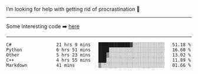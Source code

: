 I’m looking for help with getting rid of procrastination 🤔

-----

Some interesting code :arrow_right: [here](https://github.com/zhen8838/playground)

-----

<!--START_SECTION:waka-->

```text
C#                 21 hrs 9 mins   ████████████▓░░░░░░░░░░░░   51.18 %
Python             6 hrs 51 mins   ████░░░░░░░░░░░░░░░░░░░░░   16.60 %
Other              5 hrs 23 mins   ███▒░░░░░░░░░░░░░░░░░░░░░   13.02 %
C++                4 hrs 55 mins   ███░░░░░░░░░░░░░░░░░░░░░░   11.89 %
Markdown           41 mins         ▒░░░░░░░░░░░░░░░░░░░░░░░░   01.66 %
```

<!--END_SECTION:waka-->

<!--
**zhen8838/zhen8838** is a ✨ _special_ ✨ repository because its `README.md` (this file) appears on your GitHub profile.

Here are some ideas to get you started:

- 🔭 I’m currently working on ...
- 🌱 I’m currently learning ...
- 👯 I’m looking to collaborate on ...
 ...
- 💬 Ask me about ...
- 📫 How to reach me: ...
- 😄 Pronouns: ...
- ⚡ Fun fact: ...
-->
